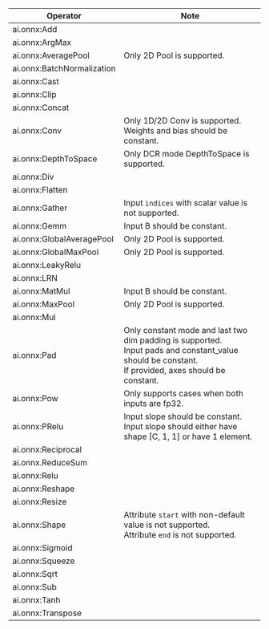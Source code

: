 <!--
Keep in sync with doco generated from /docs/execution-providers/CoreML-ExecutionProvider.md on the gh_pages branch
-->
|Operator|Note|
|--------|------|
|ai.onnx:Add||
|ai.onnx:ArgMax||
|ai.onnx:AveragePool|Only 2D Pool is supported.|
|ai.onnx:BatchNormalization||
|ai.onnx:Cast||
|ai.onnx:Clip||
|ai.onnx:Concat||
|ai.onnx:Conv|Only 1D/2D Conv is supported.<br/>Weights and bias should be constant.|
|ai.onnx:DepthToSpace|Only DCR mode DepthToSpace is supported.|
|ai.onnx:Div||
|ai.onnx:Flatten||
|ai.onnx:Gather|Input `indices` with scalar value is not supported.|
|ai.onnx:Gemm|Input B should be constant.|
|ai.onnx:GlobalAveragePool|Only 2D Pool is supported.|
|ai.onnx:GlobalMaxPool|Only 2D Pool is supported.|
|ai.onnx:LeakyRelu||
|ai.onnx:LRN||
|ai.onnx:MatMul|Input B should be constant.|
|ai.onnx:MaxPool|Only 2D Pool is supported.|
|ai.onnx:Mul||
|ai.onnx:Pad|Only constant mode and last two dim padding is supported.<br/>Input pads and constant_value should be constant.<br/>If provided, axes should be constant.|
|ai.onnx:Pow|Only supports cases when both inputs are fp32.|
|ai.onnx:PRelu|Input slope should be constant.<br/>Input slope should either have shape [C, 1, 1] or have 1 element.|
|ai.onnx:Reciprocal||
|ai.onnx.ReduceSum||
|ai.onnx:Relu||
|ai.onnx:Reshape||
|ai.onnx:Resize||
|ai.onnx:Shape|Attribute `start` with non-default value is not supported.<br/>Attribute `end` is not supported.|
|ai.onnx:Sigmoid||
|ai.onnx:Squeeze||
|ai.onnx:Sqrt||
|ai.onnx:Sub||
|ai.onnx:Tanh||
|ai.onnx:Transpose||
